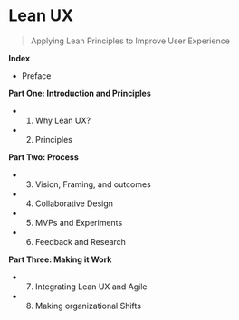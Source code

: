 # Lean UX
> Applying Lean Principles to Improve User Experience

**Index**
- Preface

**Part One: Introduction and Principles**
- 1. Why Lean UX?
- 2. Principles

**Part Two: Process**
- 3. Vision, Framing, and outcomes 
- 4. Collaborative Design
- 5. MVPs and Experiments
- 6. Feedback and Research

**Part Three: Making it Work**
- 7. Integrating Lean UX and Agile
- 8. Making organizational Shifts